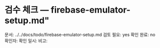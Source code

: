 # 검수 체크 — firebase-emulator-setup.md"
문서: ../../docs/todo/firebase-emulator-setup.md
검토 필요: yes
확인 완료: no
확인자:
확인 일시:
비고:
